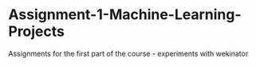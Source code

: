 # Assignment-1-Machine-Learning-Projects
Assignments for the first part of the course - experiments with wekinator
